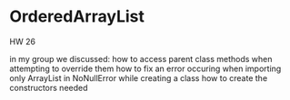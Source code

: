 # OrderedArrayList
HW 26

in my group we discussed:
how to access parent class methods when attempting to override them
how to fix an error occuring when importing only ArrayList in NoNullError while creating a class
how to create the constructors needed

